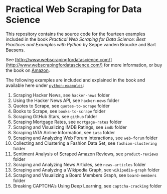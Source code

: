 # Practical Web Scraping for Data Science

This repository contains the source code for the fourteen examples included in the book *Practical Web Scraping for Data Science: Best Practices and Examples with Python* by Seppe vanden Broucke and Bart Baesens.

See [http://www.webscrapingfordatascience.com/](http://www.webscrapingfordatascience.com/) for more information, or buy the book on [Amazon](https://www.amazon.com/Practical-Web-Scraping-Data-Science/dp/1484235819/).

The following examples are included and explained in the book and available here under [`python-examples`](https://github.com/Macuyiko/webscrapingfordatascience/tree/master/python-examples):

1. Scraping Hacker News, see `hacker-news` folder
2. Using the Hacker News API, see `hacker-news` folder
3. Quotes to Scrape, see `quotes-to-scrape` folder
4. Books to Scrape, see `books-to-scrape` folder
5. Scraping GitHub Stars, see `github` folder
6. Scraping Mortgage Rates, see `mortgage-rates` folder
7. Scraping and Visualizing IMDB Ratings, see `imdb` folder
8. Scraping IATA Airline Information, see `iata` folder
9. Scraping and Analyzing Web Forum Interactions, see `web-forum` folder
10. Collecting and Clustering a Fashion Data Set, see `fashion-clustering` folder
11. Sentiment Analysis of Scraped Amazon Reviews, see `product-reviews` folder
12. Scraping and Analyzing News Articles, see `news-articles` folder
13. Scraping and Analyzing a Wikipedia Graph, see `wikipedia-graph` folder
14. Scraping and Visualizing a Board Members Graph, see `board-members` folder
15. Breaking CAPTCHA’s Using Deep Learning, see `captcha-cracking` folder

